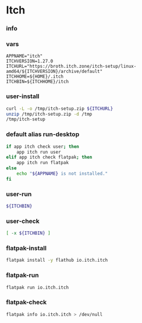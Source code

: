 # Itch

### info

### vars
```
APPNAME="itch"
ITCHVERSION=1.27.0
ITCHURL="https://broth.itch.zone/itch-setup/linux-amd64/${ITCHVERSION}/archive/default"
ITCHHOME=${HOME}/.itch
ITCHBIN=${ITCHHOME}/itch
```

### user-install
```sh
curl -L -o /tmp/itch-setup.zip ${ITCHURL}
unzip /tmp/itch-setup.zip -d /tmp
/tmp/itch-setup
```

### default alias run-desktop
```sh
if app itch check user; then
    app itch run user
elif app itch check flatpak; then
    app itch run flatpak
else
    echo "${APPNAME} is not installed."
fi
```

### user-run
```sh
${ITCHBIN}
```

### user-check
```sh
[ -x ${ITCHBIN} ]
```

### flatpak-install
```sh
flatpak install -y flathub io.itch.itch
```

### flatpak-run
```sh
flatpak run io.itch.itch
```

### flatpak-check
```sh
flatpak info io.itch.itch > /dev/null
```

